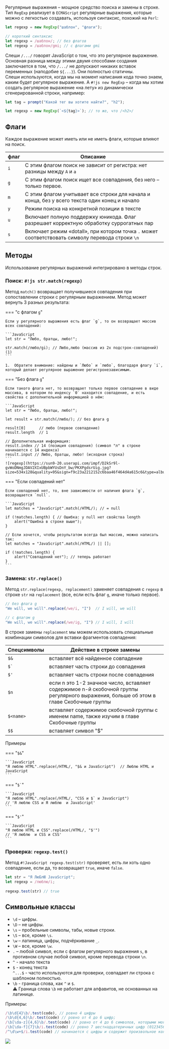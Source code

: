 Регулярные выражения – мощное средство поиска и замены в строке.  
Тип `RegExp` реализует в `ECMAScript` регулярные выражения, которые можно с легкостью создавать, используя синтаксис, похожий на `Perl`:

```js
let regexp = new RegExp("шаблон", "флаги");

// короткий синтаксис
let regexp = /шаблон/; // без флагов 
let regexp = /шаблон/gmi; // с флагами gmi
```
Слеши `/.../` говорят JavaScript о том, что это регулярное выражение.  
Основная разница между этими двумя способами создания заключается в том, что `/.../` не допускают никаких вставок переменных (наподобие `${...}`). Они полностью статичны.  
Слеши используются, когда мы на момент написания кода точно знаем, каким будет регулярное выражение. А `#!js new RegExp` – когда мы хотим создать регулярное выражение «на лету» из динамически сгенерированной строки, например:

```js 
let tag = prompt("Какой тег вы хотите найти?", "h2");

let regexp = new RegExp(`<${tag}>`); // то же, что /<h2>/ 
```

## Флаги
Каждое выражение может иметь или не иметь флаги, которые влияют на поиск.

флаг    |   Описание
--------|---------------
`i`     | С этим флагом поиск не зависит от регистра: нет разницы между `A` и `a`
`g`     | С этим флагом поиск ищет все совпадения, без него – только первое.
`m`     | С этим флагом учитывает все строки для начала и конца, без у всего текста один конец и начало
`y`     | Режим поиска на конкретной позиции в тексте
`u`     | Включает полную поддержку юникода. Флаг разрешает корректную обработку суррогатных пар
`s`     | Включает режим «dotall», при котором точка `.` может соответствовать символу перевода строки `\n`

## Методы
Использование регулярных выражений интегрировано в методы строк.
### Поиск: `#!js str.match(regexp)`
Метод `match()` возвращает получившиеся совпадения при сопоставлении строки с регулярным выражением.
Метод может вернуть 3 разных результата:

=== "с флагом `g`"

    Если у регулярного выражения есть флаг `g`, то он возвращает массив всех совпадений:

    ```JavaScript
    let str = "Любо, братцы, любо!";

    str.match(/любо/gi); // Любо,любо (массив из 2х подстрок-совпадений) (1)
    ```

    1.  Обратите внимание: найдены и `Любо` и `любо`, благодаря флагу `i`, который делает регулярное выражение регистронезависимым.

=== "Без флага `g`"

    Если такого флага нет, то возвращает только первое совпадение в виде массива, в котором по индексу `0` находится совпадение, и есть свойства с дополнительной информацией о нём:

    ```JavaScript
    let str = "Любо, братцы, любо!";

    let result = str.match(/любо/); // без флага g

    result[0]      // любо (первое совпадение)
    result.length  // 1

    // Дополнительная информация:
    result.index // 14 (позиция совпадения) (символ "л" в строке начинается с 14 индекса)
    result.input // Любо, братцы, любо! (исходная строка)
    ```
    ![regexp](https://sun9-20.userapi.com/impf/D2kSr9l-gvWoDNmgJDAV2XIxUBpbWYUsDnY_bw/PKXPgdsrUig.jpg?size=534x128&quality=95&sign=f9c23a2212152c6baa46f464d4a615c6&type=album)

=== "Если совпадений нет"

    Если совпадений нет, то, вне зависимости от наличия флага `g`, возвращается `null`.

    ```JavaScript
    let matches = "JavaScript".match(/HTML/); // = null

    if (!matches.length) { // Ошибка: у null нет свойства length
        alert("Ошибка в строке выше");
    }

    // Если хочется, чтобы результатом всегда был массив, можно написать так:
    let matches = "JavaScript".match(/HTML/) || [];

    if (!matches.length) {
        alert("Совпадений нет"); // теперь работает
    }
    ```

### Замена: `str.replace()`
Метод `str.replace(regexp, replacement)` заменяет совпадения с `regexp` в строке `str` на `replacement` (все, если есть флаг `g`, иначе только первое).

```JavaScript
// без флага g
"We will, we will".replace(/we/i, "I")  // I will, we will

// с флагом g
"We will, we will".replace(/we/ig, "I") // I will, I will
```
В строке замены `replacement` мы можем использовать специальные комбинации символов для вставки фрагментов совпадения:

Спецсимволы   |	Действие в строке замены
--------------|--------------------------
`$&`          |	вставляет всё найденное совпадение
<code>$&#096;</code>	        | вставляет часть строки до совпадения
`$'`          | вставляет часть строки после совпадения
`$n`          |	если n это 1-2 значное число, вставляет содержимое n-й скобочной группы регулярного выражения, больше об этом в главе Скобочные группы
`$<name>`     |	вставляет содержимое скобочной группы с именем name, также изучим в главе Скобочные группы
`$$`          |	вставляет символ "$"

Примеры

=== "`$&`"

    ```JavaScript
    "Я люблю HTML".replace(/HTML/, "$& и JavaScript")  // Люблю HTML и JavaScript
    ```

=== "<code>$&#096;</code>"

    ```JavaScript
    "Я люблю HTML".replace(/HTML/, "CSS и $` и JavaScript") 
    // 'Я люблю CSS и Я люблю  и JavaScript'
    ```

=== "`$'`"

    ```JavaScript
    "Я люблю HTML и CSS".replace(/HTML/, "$'") 
    // 'Я люблю  и CSS и CSS'
    ```    

### Проверка: `regexp.test()`
Метод `#!JavaScript regexp.test(str)` проверяет, есть ли хоть одно совпадение, если да, то возвращает `true`, иначе `false`.

```js
let str = "Я ЛюБлЮ JavaScript";
let regexp = /люблю/i;
        
regexp.test(str) // true
```

## Символьные классы
- `\d` – цифры.
- `\D` – не цифры.
- `\s` – пробельные символы, табы, новые строки.
- `\S` – все, кроме `\s`.
- `\w` – латиница, цифры, подчёркивание `_`.
- `\W` – все, кроме `\w`.
- `.` – любой символ, если с флагом регулярного выражения `s`, в противном случае любой символ, кроме перевода строки `\n`.
- `^` - начало текста
- `$` - конец текста  
    `^...$` - часто используются для проверки, совпадает ли строка с шаблоном полностью.
- `\b` - граница слова, как `^` и `$`.   
    :warning: Граница слова `\b` не работает для алфавитов, не основанных на латинице.

Примеры:
```js 
/\b\d{4}\b/.test(code), // ровно 4 цифры
/\b\d{4,6}\b/.test(code) // ровно от 4 до 6 цифр;
/\b[\da-z]{4,6}\b/.test(code) // ровно от 4 до 6 символов, которыми могут быть цифры либо маленькие латинские буквы;
/\b[\da-f]{7}\b/i.test(code) // ровно 7 шестнадцатеричных цифр (0123456789ABCDEF)
/^\d\w+$/i.test(code) // начинается с цифры и содержит произвольное количество цифр и латинских букв любого регистра(большие и маленькие).

```

![](https://www.exlab.net/files/tools/sheets/regexp/regexp.png)